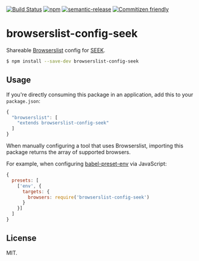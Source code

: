 [![Build Status](https://img.shields.io/travis/seek-oss/browserslist-config-seek/master.svg?style=flat-square)](http://travis-ci.org/seek-oss/browserslist-config-seek) [![npm](https://img.shields.io/npm/v/browserslist-config-seek.svg?style=flat-square)](https://www.npmjs.com/package/browserslist-config-seek) [![semantic-release](https://img.shields.io/badge/%20%20%F0%9F%93%A6%F0%9F%9A%80-semantic--release-e10079.svg?style=flat-square)](https://github.com/semantic-release/semantic-release) [![Commitizen friendly](https://img.shields.io/badge/commitizen-friendly-brightgreen.svg?style=flat-square)](http://commitizen.github.io/cz-cli/)

# browserslist-config-seek

Shareable [Browserslist](https://github.com/ai/browserslist) config for [SEEK](https://github.com/seek-oss).

```bash
$ npm install --save-dev browserslist-config-seek
```

## Usage

If you're directly consuming this package in an application, add this to your `package.json`:

```js
{
  "browserslist": [
    "extends browserslist-config-seek"
  ]
}
```

When manually configuring a tool that uses Browserslist, importing this package returns the array of supported browsers.

For example, when configuring [babel-preset-env](https://babeljs.io/docs/en/babel-preset-env) via JavaScript:

```js
{
  presets: [
    ['env', {
      targets: {
        browsers: require('browserslist-config-seek')
      }
    }]
  ]
}
```

## License

MIT.

